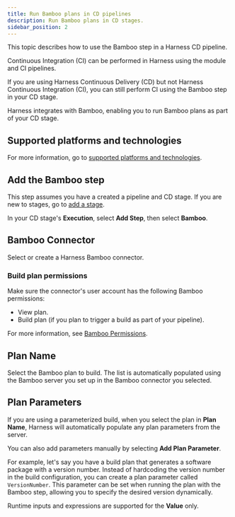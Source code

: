 ```yaml
---
title: Run Bamboo plans in CD pipelines
description: Run Bamboo plans in CD stages.
sidebar_position: 2
---
```


This topic describes how to use the Bamboo step in a Harness CD pipeline.

Continuous Integration (CI) can be performed in Harness using the module and CI pipelines.

If you are using Harness Continuous Delivery (CD) but not Harness Continuous Integration (CI), you can still perform CI using the Bamboo step in your CD stage.

Harness integrates with Bamboo, enabling you to run Bamboo plans as part of your CD stage.

## Supported platforms and technologies

For more information, go to [supported platforms and technologies](/docs/getting-started/supported-platforms-and-technologies).

## Add the Bamboo step

This step assumes you have a created a pipeline and CD stage. If you are new to stages, go to [add a stage](https://developer.harness.io/docs/platform/Pipelines/add-a-stage).

In your CD stage's **Execution**, select **Add Step**, then select **Bamboo**.

## Bamboo Connector

Select or create a Harness Bamboo connector.

### Build plan permissions

Make sure the connector's user account has the following Bamboo permissions:

- View plan.
- Build plan (if you plan to trigger a build as part of your pipeline).

For more information, see [Bamboo Permissions](https://confluence.atlassian.com/bamboo/bamboo-permissions-369296034.html).

## Plan Name

Select the Bamboo plan to build. The list is automatically populated using the Bamboo server you set up in the Bamboo connector you selected.

## Plan Parameters

If you are using a parameterized build, when you select the plan in **Plan Name**, Harness will automatically populate any plan parameters from the server.

You can also add parameters manually by selecting **Add Plan Parameter**.

For example, let's say you have a build plan that generates a software package with a version number. Instead of hardcoding the version number in the build configuration, you can create a plan parameter called `VersionNumber`. This parameter can be set when running the plan with the Bamboo step, allowing you to specify the desired version dynamically.

Runtime inputs and expressions are supported for the **Value** only.




